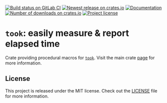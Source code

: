 [![Build status on GitLab CI][gitlab-ci-master-badge]][gitlab-ci-link]
[![Newest release on crates.io][crate-version-badge]][crate-link]
[![Documentation][docs-badge]][docs]
[![Number of downloads on crates.io][crate-download-badge]][crate-link]
[![Project license][crate-license-badge]](LICENSE)

[crate-download-badge]: https://img.shields.io/crates/d/took-macro.svg
[crate-license-badge]: https://img.shields.io/crates/l/took-macro.svg
[crate-link]: https://crates.io/crates/took-macro
[crate-version-badge]: https://img.shields.io/crates/v/took-macro.svg
[docs-badge]: https://docs.rs/took-macro/badge.svg
[docs]: https://docs.rs/took-macro
[gitlab-ci-link]: https://gitlab.com/timvisee/took-rs/pipelines
[gitlab-ci-master-badge]: https://gitlab.com/timvisee/took-rs/badges/master/pipeline.svg

# `took`: easily measure & report elapsed time
Crate providing procedural macros for [`took`][took-crate-link].
Visit the main crate [page][took-crate-link] for more information.

## License
This project is released under the MIT license.
Check out the [LICENSE](LICENSE) file for more information.

[took-crate-link]: https://crates.io/crates/took
